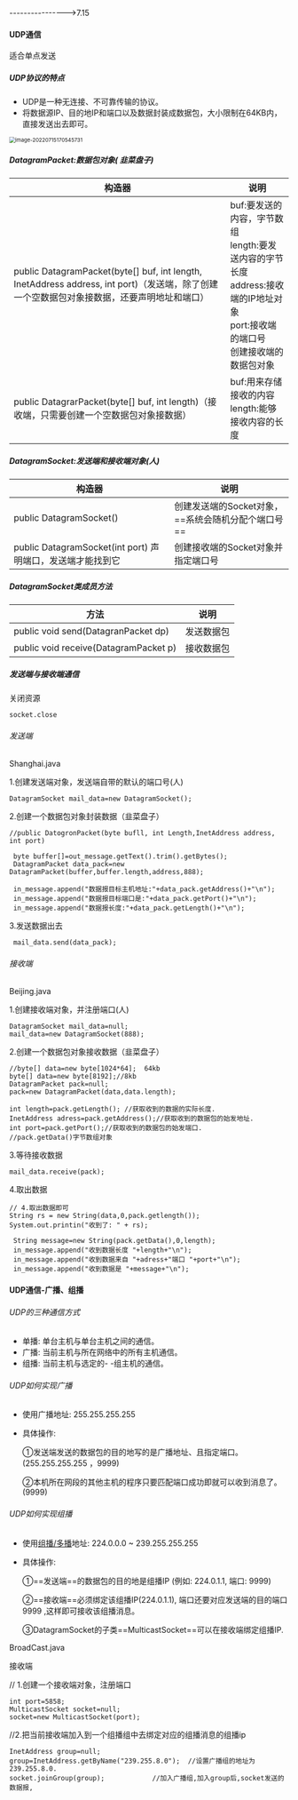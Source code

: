 ---------------->7.15

#### UDP通信

适合单点发送

##### UDP协议的特点

- UDP是一种无连接、不可靠传输的协议。
- 将数据源IP、目的地IP和端口以及数据封装成数据包，大小限制在64KB内，直接发送出去即可。

<img src="E:/Program Files/Typora/img/image-20220715170545731.png" alt="image-20220715170545731" style="zoom: 67%;" />

##### DatagramPacket:数据包对象( 韭菜盘子)

| 构造器                                                       | 说明                                                         |
| ------------------------------------------------------------ | ------------------------------------------------------------ |
| public DatagramPacket(byte[] buf, int length, InetAddress address, int port)（发送端，除了创建一个空数据包对象接数据，还要声明地址和端口） | buf:要发送的内容，字节数组<br/>length:要发送内容的字节长度<br/>address:接收端的IP地址对象<br/>port:接收端的端口号<br/>创建接收端的数据包对象 |
| public DatagrarPacket(byte[] buf, int length)（接收端，只需要创建一个空数据包对象接数据） | buf:用来存储接收的内容<br/>length:能够接收内容的长度         |

##### DatagramSocket:发送端和接收端对象(人)

| 构造器                                                       | 说明                                               |
| ------------------------------------------------------------ | -------------------------------------------------- |
| public DatagramSocket()                                      | 创建发送端的Socket对象，==系统会随机分配个端口号== |
| public DatagramSocket(int port)                                          声明端口，发送端才能找到它 | 创建接收端的Socket对象并指定端口号                 |

##### DatagramSocket类成员方法

| 方法                                  | 说明       |
| ------------------------------------- | ---------- |
| public void send(DatagranPacket dp)   | 发送数据包 |
| public void receive(DatagramPacket p) | 接收数据包 |

##### 发送端与接收端通信

关闭资源    

~~~~
socket.close
~~~~

###### 发送端

Shanghai.java

 1.创建发送端对象，发送端自带的默认的端口号(人)

~~~
DatagramSocket mail_data=new DatagramSocket();
~~~

 2.创建一个数据包对象封装数据（韭菜盘子）

~~~~
//public DatogronPacket(byte bufll, int Length,InetAddress address, int port)

 byte buffer[]=out_message.getText().trim().getBytes();
 DatagramPacket data_pack=new DatagramPacket(buffer,buffer.length,address,888);
 
 in_message.append("数据报目标主机地址:"+data_pack.getAddress()+"\n");
 in_message.append("数据报目标端口是:"+data_pack.getPort()+"\n");
 in_message.append("数据报长度:"+data_pack.getLength()+"\n");
~~~~

3.发送数据出去

~~~
 mail_data.send(data_pack);
~~~

###### 接收端

Beijing.java

1.创建接收端对象，并注册端口(人)

~~~
DatagramSocket mail_data=null;
mail_data=new DatagramSocket(888);
~~~

2.创建一个数据包对象接收数据（韭菜盘子）

~~~
//byte[] data=new byte[1024*64];  64kb
byte[] data=new byte[8192];//8kb
DatagramPacket pack=null;
pack=new DatagramPacket(data,data.length);

int length=pack.getLength(); //获取收到的数据的实际长度.
InetAddress adress=pack.getAddress();//获取收到的数据包的始发地址.
int port=pack.getPort();//获取收到的数据包的始发端口.
//pack.getData()字节数组对象
~~~

3.等待接收数据

~~~~
mail_data.receive(pack);
~~~~

4.取出数据

~~~
// 4.取出数据即可
String rs = new String(data,0,pack.getlength());
System.out.printin("收到了: " + rs);
~~~

~~~
 String message=new String(pack.getData(),0,length);
 in_message.append("收到数据长度 "+length+"\n");
 in_message.append("收到数据来自 "+adress+"端口 "+port+"\n");
 in_message.append("收到数据是 "+message+"\n");
~~~

#### UDP通信-广播、组播

###### UDP的三种通信方式

- 单播: 单台主机与单台主机之间的通信。
- 广播: 当前主机与所在网络中的所有主机通信。
- 组播: 当前主机与选定的- -组主机的通信。

###### UDP如何实现广播

- 使用广播地址: 255.255.255.255

- 具体操作:

  ①发送端发送的数据包的目的地写的是广播地址、且指定端口。(255.255.255.255 ，9999)

  ②本机所在网段的其他主机的程序只要匹配端口成功即就可以收到消息了。(9999)

###### UDP如何实现组播

- 使用<u>组播/多播</u>地址: 224.0.0.0 ~ 239.255.255.255

- 具体操作:

  ①==发送端==的数据包的目的地是组播IP (例如: 224.0.1.1, 端口: 9999)

  ②==接收端==必须绑定该组播IP(224.0.1.1), 端口还要对应发送端的目的端口9999 ,这样即可接收该组播消息。

  ③DatagramSocket的子类==MulticastSocket==可以在接收端绑定组播IP.

BroadCast.java

接收端

// 1.创建一个接收端对象，注册端口

~~~
int port=5858;   
MulticastSocket socket=null; 
socket=new MulticastSocket(port);  
~~~

//2.把当前接收端加入到一个组播组中去绑定对应的组播消息的组播ip

~~~
InetAddress group=null;   
group=InetAddress.getByName("239.255.8.0");  //设置广播组的地址为239.255.8.0.
socket.joinGroup(group);            //加入广播组,加入group后,socket发送的数据报,
~~~



